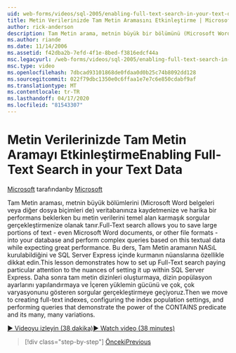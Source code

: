 ```yaml
---
uid: web-forms/videos/sql-2005/enabling-full-text-search-in-your-text-data
title: Metin Verilerinizde Tam Metin Aramasını Etkinleştirme | Microsoft Dokümanlar
author: rick-anderson
description: Tam Metin arama, metnin büyük bir bölümünü (Microsoft Word belgeleri veya diğer dosya biçimleri) veritabanınıza kaydetmenize ve karmaşık qu...
ms.author: riande
ms.date: 11/14/2006
ms.assetid: f42dba2b-7efd-4f1e-8bed-f3816edcf44a
msc.legacyurl: /web-forms/videos/sql-2005/enabling-full-text-search-in-your-text-data
msc.type: video
ms.openlocfilehash: 7dbcad93101868de0fdaa0d0b25c74b8092dd128
ms.sourcegitcommit: 022f79dbc1350e0c6ffaa1e7e7c6e850cdabf9af
ms.translationtype: MT
ms.contentlocale: tr-TR
ms.lasthandoff: 04/17/2020
ms.locfileid: "81543307"
---
```

# <a name="enabling-full-text-search-in-your-text-data"></a><span data-ttu-id="0c4b4-103">Metin Verilerinizde Tam Metin Aramayı Etkinleştirme</span><span class="sxs-lookup"><span data-stu-id="0c4b4-103">Enabling Full-Text Search in your Text Data</span></span>

<span data-ttu-id="0c4b4-104">[Microsoft](https://github.com/microsoft) tarafından</span><span class="sxs-lookup"><span data-stu-id="0c4b4-104">by [Microsoft](https://github.com/microsoft)</span></span>

<span data-ttu-id="0c4b4-105">Tam Metin araması, metnin büyük bölümlerini (Microsoft Word belgeleri veya diğer dosya biçimleri de) veritabanınıza kaydetmenize ve harika bir performans beklerken bu metin verilerini temel alan karmaşık sorgular gerçekleştirmenize olanak tanır.</span><span class="sxs-lookup"><span data-stu-id="0c4b4-105">Full-Text search allows you to save large portions of text - even Microsoft Word documents, or other file formats - into your database and perform complex queries based on this textual data while expecting great performance.</span></span> <span data-ttu-id="0c4b4-106">Bu ders, Tam Metin aramanın NASıL kurulabildiğini ve SQL Server Express içinde kurmanın nüanslarına özellikle dikkat edin.</span><span class="sxs-lookup"><span data-stu-id="0c4b4-106">This lesson demonstrates how to set up Full-Text search paying particular attention to the nuances of setting it up within SQL Server Express.</span></span> <span data-ttu-id="0c4b4-107">Daha sonra tam metin dizinleri oluşturmaya, dizin popülasyon ayarlarını yapılandırmaya ve İçeren yüklemin gücünü ve çok, çok varyasyonunu gösteren sorgular gerçekleştirmeye geçiyoruz.</span><span class="sxs-lookup"><span data-stu-id="0c4b4-107">Then we move to creating full-text indexes, configuring the index population settings, and performing queries that demonstrate the power of the CONTAINS predicate and its many, many variations.</span></span>

[<span data-ttu-id="0c4b4-108">&#9654; Videoyu izleyin (38 dakika)</span><span class="sxs-lookup"><span data-stu-id="0c4b4-108">&#9654; Watch video (38 minutes)</span></span>](https://channel9.msdn.com/Blogs/ASP-NET-Site-Videos/enabling-full-text-search-in-your-text-data)

> [!div class="step-by-step"]
> [<span data-ttu-id="0c4b4-109">Önceki</span><span class="sxs-lookup"><span data-stu-id="0c4b4-109">Previous</span></span>](creating-and-using-stored-procedures.md)
